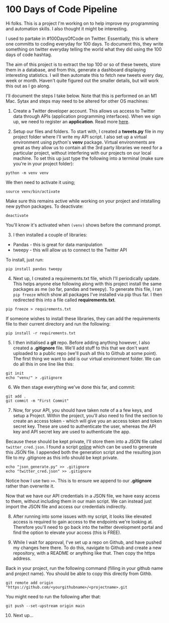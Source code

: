 # 100 Days of Code Pipeline

Hi folks. This is a project I'm working on to help improve my programming and automation skills. I also thought it might be interesting. 

I used to partake in #100DaysOfCode on Twitter. Essentially, this is where one committs to coding everyday for 100 days. To document this, they write something on twitter everyday telling the world what they did using the 100 days of code hashtag.

The aim of this project is to extract the top 100 or so of these tweets, store them in a database, and from this, generate a dashboard displaying interesting statistics. I will then automate this to fetch new tweets every day, week or month. Haven't quite figured out the smaller details, but will work this out as I go along.

I'll document the steps I take below. Note that this is performed on an M1 Mac. Sytax and steps may need to be altered for other OS machines:

1. Create a Twitter developer account. This allows us access to Twitter data through APIs (application programming interfaces). When we sign up, we need to register an **application**. Read more [here](https://help.twitter.com/en/rules-and-policies/twitter-api). 

2. Setup our files and folders. To start with, I created a **tweets.py** file in my project folder where I'll write my API script. I also set up a virtual environment using python's **venv** package. Virtual environments are great as they allow us to contain all the 3rd party libraries we need for a particular project, without interfering with our projects on our local machine. To set this up just type the following into a terminal (make sure you're in your project folder):

```
python -m venv venv
```

We then need to activate it using;

```
source venv/bin/activate
```

Make sure this remains active while working on your project and intstalling new python packages. To deactivate:

```
deactivate
```

You'll know it's activated when `(venv)` shows before the command prompt. 

3. I then installed a couple of libraries:

* Pandas - this is great for data manipulation
* tweepy - this will allow us to connect to the Twitter API

To install, just run:

```
pip install pandas tweepy
```

4. Next up, I created a requirements.txt file, which I'll periodically update. This helps anyone else following along with this project install the same packages as me (so far, pandas and tweepy). To generate this file, I ran `pip freeze` which show all packages I've installed via pip thus far. I then redirected this into a file called **requirements.txt**.

```
pip freeze > requirements.txt
```

If someone wishes to install these libraries, they can add the requirements file to their current directory and run the following:

```
pip install -r requirements.txt
```

5. I then initialised a **git** repo. Before adding anything however, I also created a **.gitignore** file. We'll add stuff to this that we don't want uploaded to a public repo (we'll push all this to Github at some point). The first thing we want to add is our virtual environment folder. We can do all this in one line like this:

```
git init
echo "venv/" > .gitignore
```


6. We then stage everything we've done this far, and commit:

```
git add .
git commit -m "First Commit"
```

7. Now, for your API, you should have taken note of a a few keys, and setup a Project. Within the project, you'll also need to find the section to create an access token - which will give you an access token and token secret key. These are used to authenticate the user, whereas the API key and API secret key are used to authenticate the app.

Because these should be kept private, I'll store them into a JSON file called `twitter_cred.json`. I found a script [online](https://stackabuse.com/accessing-the-twitter-api-with-python/) which can be used to generate this JSON file. I appended both the generation script and the resulting json file to my .gitignore as this info should be kept private.

```
echo "json_generate.py" >> .gitignore
echo "twitter_cred.json" >> .gitignore
```

Notice how I use two `>>`. This is to ensure we append to our **.gitignore** rather than overwrite it.

Now that we have our API credentials in a JSON file, we have easy access to them, without including them in our main script. We can instead just import the JSON file and access our credentials indirectly.

8. After running into some issues with my script, it looks like elevated access is required to gain access to the endpoints we're looking at. Therefore you'll need to go back into the twitter development portal and find the option to elevate your access (this is FREE).

9. While I wait for approval, I've set up a repo on Github, and have pushed my changes here there. To do this, navigate to Github and create a new repository, with a README or anything like that. Then copy the https address.

Back in your project, run the following command (filling in your github name and project name). You should be able to copy this directly from Githb.

```
git remote add origin "https://github.com/<yourgithubname>/<projectname>.git
```

You might need to run the following after that:

```
git push --set-upstream origin main
```

10. Next up...


